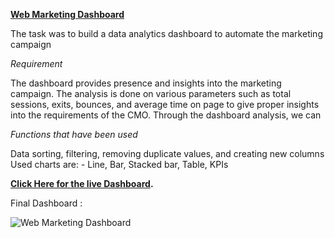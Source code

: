 **[Web Marketing Dashboard](https://www.novypro.com/project/web-marketing-dashboard-5)**

The task was to build a data analytics dashboard to automate the marketing campaign

*Requirement*

The dashboard provides presence and insights into the marketing campaign.
The analysis is done on various parameters such as total sessions, exits, bounces, and average time on page to give proper insights into the requirements of the CMO.
Through the dashboard analysis, we can

*Functions that have been used*

Data sorting, filtering, removing duplicate values, and creating new columns
Used charts are: - Line, Bar, Stacked bar, Table, KPIs

**[Click Here for the live Dashboard](https://www.novypro.com/project/web-marketing-dashboard-5).**

Final Dashboard : 

![Web Marketing Dashboard](https://github.com/nileshjhalani/Web_Marketing_Analysis_Dashboard_PowerBI/assets/115102638/1885128f-d023-4a54-b8ee-edf65b66255b)
